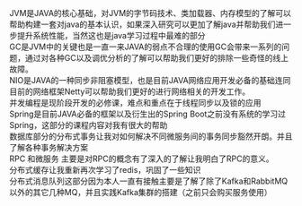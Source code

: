 JVM是JAVA的核心基础，对JVM的字节码技术、类加载器、内存模型的了解可以帮助构建一套对java的基本认识，如果深入研究可以更加了解java并帮助我们进一步提升系统性能，当然这也是java学习过程中最难的部分  
GC是JVM中的关键也是一直一来JAVA的弱点不合理的使用GC会带来一系列的问题，通过对各种GC以及调优分析的了解可以帮助我们更好的排除一些奇怪的线上故障。  
NIO是JAVA的一种同步非阻塞模型，也是目前JAVA网络应用开发必备的基础连同目前的网络框架Netty可以帮助我们更好的进行网络相关的开发工作。  
并发编程是现阶段开发的必修课，难点和重点在于线程同步以及锁的应用  
Spring是目前JAVA必备的框架以及衍生出的Spring Boot之前没有系统的学习过Spring，这部分的课程内容对我有很大的帮助  
数据库部分的分布式事务让我对如何解决不同微服务间的事务同步豁然开朗。并且了解各种事务解决方案  
RPC 和微服务 主要是对RPC的概念有了深入的了解让我明白了RPC的意义。  
分布式缓存让我重新再次学习了redis，巩固了一些知识  
分布式消息队列这部分因为本人一直有接触主要是了解了除了Kafka和RabbitMQ以外的其它几种MQ，并且实践Kafka集群的搭建（之前只会购买服务使用）